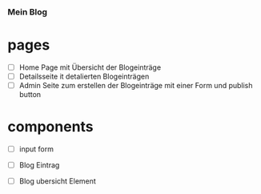 ### Mein Blog 

# pages
 - [ ] Home Page mit Übersicht der Blogeinträge
 - [ ] Detailsseite it detalierten Blogeinträgen
 - [ ] Admin Seite zum erstellen der Blogeinträge mit einer Form und publish button

# components
- [ ] input form 
- [ ] Blog Eintrag 
- [ ] Blog ubersicht Element

